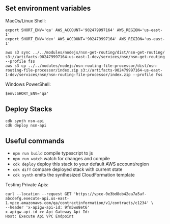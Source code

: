 ## Set environment variables

MacOs/Linux Shell:

```
export SHORT_ENV='qa' AWS_ACCOUNT='902479997164' AWS_REGION='us-east-1'
export SHORT_ENV='dev' AWS_ACCOUNT='902479997164' AWS_REGION='us-east-1'

aws s3 sync ../../modules/nodejs/nsn-get-routing/dist/nsn-get-routing/ s3://artifacts-902479997164-us-east-1-dev/services/nsn/nsn-get-routing --profile fss
aws s3 cp ../../modules/nodejs/nsn-routing-file-processor/dist/nsn-routing-file-processor/index.zip s3://artifacts-902479997164-us-east-1-dev/services/nsn/nsn-routing-file-processor/index.zip --profile fss

```

Windows PowerShell:

```
$env:SHORT_ENV='qa'
```

## Deploy Stacks

```
cdk synth nsn-api
cdk deploy nsn-api
```

## Useful commands

-   `npm run build` compile typescript to js
-   `npm run watch` watch for changes and compile
-   `cdk deploy` deploy this stack to your default AWS account/region
-   `cdk diff` compare deployed stack with current state
-   `cdk synth` emits the synthesized CloudFormation template

Testing Private Apis:

```
curl --location --request GET 'https://vpce-0e3bd8eb42ea7a5af-abcdefg.execute-api.us-east-1.vpce.amazonaws.com/qa/contractinformation/v1/contracts/c1234' \
--header 'x-apigw-api-id: 9fm5wo8et6'
x-apigw-api-id >> Api Gateway Api Id:
Host: Execute Api VPC Endpoint
```
